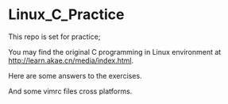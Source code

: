 Linux_C_Practice
================
This repo is set for practice;

You may find the original C programming in Linux environment at http://learn.akae.cn/media/index.html.

Here are some answers to the exercises.

And some vimrc files cross platforms.

